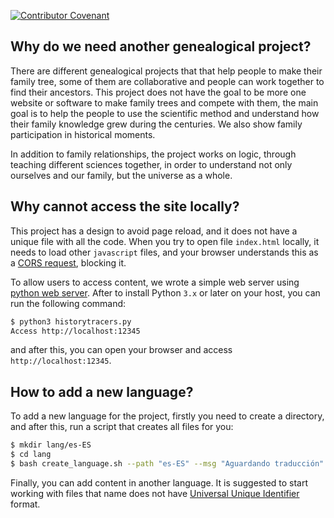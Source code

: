 [![Contributor Covenant](https://img.shields.io/badge/Contributor%20Covenant-2.1-4baaaa.svg)](CODE_OF_CONDUCT.md)

## Why do we need another genealogical project?

There are different genealogical projects that that help people to make their family tree, some of them are collaborative and people can work together to find their ancestors. This project does not have the goal to be more one website or software to make family trees and compete with them, the main goal is to help the people to use the scientific method and understand how their family knowledge grew during the centuries. We also show family participation in historical moments.

In addition to family relationships, the project works on logic, through teaching different sciences together, in order to understand not only ourselves and our family, but the universe as a whole.

## Why cannot access the site locally?

This project has a design to avoid page reload, and it does not have a unique file with all the code. When you try to open file `index.html` locally, it needs to load other `javascript` files, and your browser understands this as a [CORS request](https://developer.mozilla.org/en-US/docs/Web/HTTP/CORS/Errors/CORSRequestNotHttp?utm_source=devtools&utm_medium=firefox-cors-errors&utm_campaign=default), blocking it.

To allow users to access content, we wrote a simple web server using  [python web server](https://developer.mozilla.org/en-US/docs/Learn/Common_questions/Tools_and_setup/set_up_a_local_testing_server). After to install Python `3.x` or later on your host, you can run the following command:

```sh
$ python3 historytracers.py
Access http://localhost:12345
```

and after this, you can open your browser and access `http://localhost:12345`.

## How to add a new language?

To add a new language for the project, firstly you need to create a directory, and after this, run a script that creates all files for you:

```sh
$ mkdir lang/es-ES
$ cd lang
$ bash create_language.sh --path "es-ES" --msg "Aguardando traducción"
```

Finally, you can add content in another language. It is suggested to start working with files that name does not have [Universal Unique Identifier](https://developer.mozilla.org/en-US/docs/Glossary/UUID) format.

